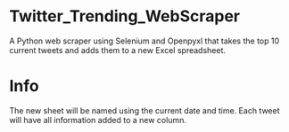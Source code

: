# Twitter_Trending_WebScraper
A Python web scraper using Selenium and Openpyxl that takes the top 10 current tweets and adds them to a new Excel spreadsheet.

# Info
The new sheet will be named using the current date and time. Each tweet will have all information added to a new column.
